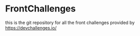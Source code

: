 # FrontChallenges
this is the git repository for all the front challenges provided by https://devchallenges.io/
